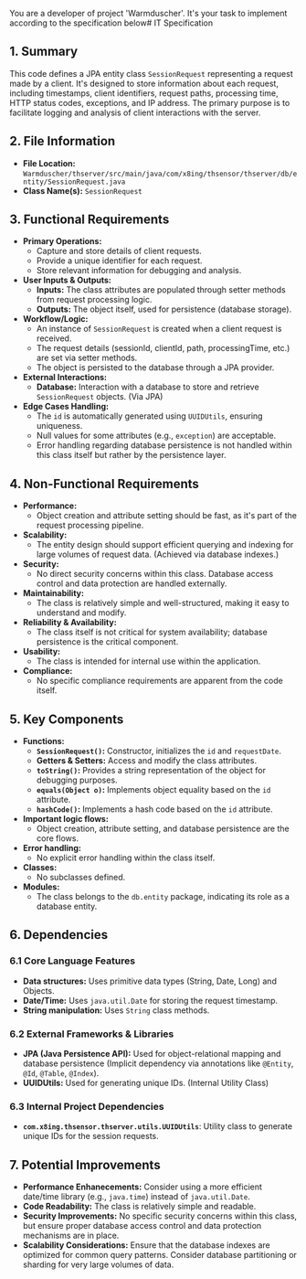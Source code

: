 You are a developer of project 'Warmduscher'. It's your task to implement according to the specification below# IT Specification

## 1. Summary

This code defines a JPA entity class `SessionRequest` representing a request made by a client. It's designed to store information about each request, including timestamps, client identifiers, request paths, processing time, HTTP status codes, exceptions, and IP address. The primary purpose is to facilitate logging and analysis of client interactions with the server.

## 2. File Information

- **File Location:** `Warmduscher/thserver/src/main/java/com/x8ing/thsensor/thserver/db/entity/SessionRequest.java`
- **Class Name(s):** `SessionRequest`

## 3. Functional Requirements

- **Primary Operations:**
    - Capture and store details of client requests.
    - Provide a unique identifier for each request.
    - Store relevant information for debugging and analysis.
- **User Inputs & Outputs:**
    - **Inputs:** The class attributes are populated through setter methods from request processing logic.
    - **Outputs:** The object itself, used for persistence (database storage).
- **Workflow/Logic:**
    - An instance of `SessionRequest` is created when a client request is received.
    - The request details (sessionId, clientId, path, processingTime, etc.) are set via setter methods.
    - The object is persisted to the database through a JPA provider.
- **External Interactions:**
    - **Database:** Interaction with a database to store and retrieve `SessionRequest` objects. (Via JPA)
- **Edge Cases Handling:**
    -  The `id` is automatically generated using `UUIDUtils`, ensuring uniqueness.
    -  Null values for some attributes (e.g., `exception`) are acceptable.
    -  Error handling regarding database persistence is not handled within this class itself but rather by the persistence layer.

## 4. Non-Functional Requirements

- **Performance:**
    - Object creation and attribute setting should be fast, as it's part of the request processing pipeline.
- **Scalability:**
    - The entity design should support efficient querying and indexing for large volumes of request data. (Achieved via database indexes.)
- **Security:**
    - No direct security concerns within this class.  Database access control and data protection are handled externally.
- **Maintainability:**
    - The class is relatively simple and well-structured, making it easy to understand and modify.
- **Reliability & Availability:**
    - The class itself is not critical for system availability; database persistence is the critical component.
- **Usability:**
    -  The class is intended for internal use within the application.
- **Compliance:**
    - No specific compliance requirements are apparent from the code itself.

## 5. Key Components

- **Functions:**
    - **`SessionRequest()`:** Constructor, initializes the `id` and `requestDate`.
    - **Getters & Setters:** Access and modify the class attributes.
    - **`toString()`:** Provides a string representation of the object for debugging purposes.
    - **`equals(Object o)`:** Implements object equality based on the `id` attribute.
    - **`hashCode()`:** Implements a hash code based on the `id` attribute.
- **Important logic flows:**
    - Object creation, attribute setting, and database persistence are the core flows.
- **Error handling:**
    - No explicit error handling within the class itself.
- **Classes:**
    - No subclasses defined.
- **Modules:**
    - The class belongs to the `db.entity` package, indicating its role as a database entity.

## 6. Dependencies

### 6.1 Core Language Features

- **Data structures:** Uses primitive data types (String, Date, Long) and Objects.
- **Date/Time:** Uses `java.util.Date` for storing the request timestamp.
- **String manipulation:** Uses `String` class methods.

### 6.2 External Frameworks & Libraries

- **JPA (Java Persistence API):** Used for object-relational mapping and database persistence (Implicit dependency via annotations like `@Entity`, `@Id`, `@Table`, `@Index`).
- **UUIDUtils:** Used for generating unique IDs. (Internal Utility Class)

### 6.3 Internal Project Dependencies

- **`com.x8ing.thsensor.thserver.utils.UUIDUtils`**: Utility class to generate unique IDs for the session requests.

## 7. Potential Improvements

- **Performance Enhanecements:**  Consider using a more efficient date/time library (e.g., `java.time`) instead of `java.util.Date`.
- **Code Readability:**  The class is relatively simple and readable.
- **Security Improvements:** No specific security concerns within this class, but ensure proper database access control and data protection mechanisms are in place.
- **Scalability Considerations:**  Ensure that the database indexes are optimized for common query patterns. Consider database partitioning or sharding for very large volumes of data.